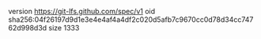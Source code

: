version https://git-lfs.github.com/spec/v1
oid sha256:04f26197d9d1e3e4e4af4a4df2c020d5afb7c9670cc0d78d34cc74762d998d3d
size 1333
